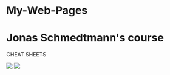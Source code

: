 # My-Web-Pages
# Jonas Schmedtmann's course

CHEAT SHEETS

<image src="/Cheat-sheet-1.jpg"/>
<image src="/Cheat-sheet-2.jpg"/>